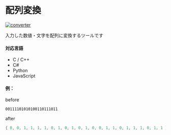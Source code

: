 # 配列変換

[![converter](https://img.shields.io/badge/converter-web-orange)](https://tqcto.github.io/ArrayConvert/)

入力した数値・文字を配列に変換するツールです

#### 対応言語
- C / C++
- C#
- Python
- JavaScript

#### 例：

before
```
00111101010100110111011
```

after
```cpp
{ 0, 0, 1, 1, 1, 1, 0, 1, 0, 1, 0, 1, 0, 0, 1, 1, 0, 1, 1, 1, 0, 1, 1 }
```

